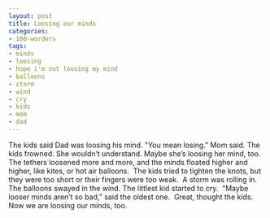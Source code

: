 ```yaml
---
layout: post
title: Loosing our minds
categories:
- 100-worders
tags:
- minds
- loosing
- hope i'm not loosing my mind
- balloons
- storm
- wind
- cry
- kids
- mom
- dad
---
```

The kids said Dad was loosing his mind. "You mean losing." Mom said. The kids frowned. She wouldn’t understand. Maybe she’s loosing her mind, too. 
The tethers loosened more and more, and the minds floated higher and higher, like kites, or hot air balloons. 
The kids tried to tighten the knots, but they were too short or their fingers were too weak. 
A storm was rolling in. The balloons swayed in the wind. The littlest kid started to cry. 
“Maybe looser minds aren’t so bad,” said the oldest one. 
Great, thought the kids. Now we are loosing our minds, too. 
